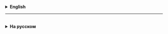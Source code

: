 <details>
  <summary style="cursor: pointer;"><b>English</b></summary>

# Basic information about computers and software

## How does a computer read and store information?
- computer architecture:
- CPU,
- RAM,sdgbgbsfbs
- HDD/SSD,
- sfdbs
- Software:
- OS
- Utilities
- Application

## Programming languages, program code, compiler (interpreter)

## JVM + JDK
Java Virtual Machine is a "virtual machine" that allows you to run programs written in Java on a real machine (computer).
The same Java program can run on different devices and operating systems (such as Windows, Mac, Linux, and others), without changing the program code.
This is possible because the JVM does all the "adaptation" of the code for a specific device.

Java Development Kit is a set of tools for Java program developers. It is like a complete set of tools for a builder: it has everything you need to create, test, and run Java applications. The JDK includes a Java **compiler** (which converts code written in Java into a format understandable by the Java Virtual Machine), Java class libraries that provide various functions, such as for working with files, networks, and so on, as well as other useful tools, such as for debugging programs and optimizing them.
In short, the JDK is everything a developer needs to work with Java.

A **compiler** is a special program that translates the source code of a program written by a programmer, for example, in a programming language such as Java or C++, into machine code that can be executed on a computer.

The process of developing programs:
- writing code in an editor;
- eliminating syntax errors;
- compiling and running;
- debugging, eliminating errors;
- evaluating the result.

## Number systems - decimal, binary, etc.
https://calcus.ru/perevod-sistem-schisleniya

</details>

<hr>

<details style="padding-top: 18px">
  <summary style="cursor: pointer;"><b>На русском</b></summary>

# Базовые сведения о компьютерах и программном обеспечении

## Как компьютер считает и хранит информацию?
- архитектура компьютера:
    - CPU - central processing unit, "черный ящик"
    - RAM - random access memory
    - HDD/SSD - solid state drive
    - периферия - монитор, клавиатура, мышь, принтер, перья, планшеты и т.д.

Hardware - это все выше.

- Программное обеcпечение (Software):
    - OS - operating system (операционная система), BIOS стартует первым, "будит" ОС
    - Utilities - служебные программы, набор программ для разных целей (архиваторы, "обновители", драйверы) 
    - Application - приложения для работы
      - бухучет
      - банкинг
      - управление производством
      - логистика
      - документооборот
      - "творчество"
      - геоприложения
      - Интернет (браузеры)

## Языки программирования, программный код, компиллятор (интерпретатор)
Ада Лавлейс - первая программистка

Алан Тьринг в 1930 гг. придумал "машину"
- бесконечная ячеистая лента
- читающая и пишущая головка
- возможность записать или считать из ячейки 0 или 1 
"Игра в имитацию" (Enigma)

## JVM + JDK
Java Virtual Mashine — это "виртуальная машина", которая позволяет запускать программы, написанные на языке Java на реальной машине (компьютере).
Одна и та же Java-программа может работать на разных устройствах и операционных системах (как Windows, Mac, Linux и другие), без изменений в коде программы.
Это возможно потому, что JVM занимается всей "адаптацией" кода под конкретное устройство.

**Java Development Kit** — это набор инструментов для разработчиков программ на языке Java. Это как полный набор инструментов для строителя: в нём есть всё, что нужно для создания, тестирования и запуска Java-приложений. 

В состав JDK входят **компилятор** Java (который превращает код, написанный на языке Java, в формат, понятный Java Virtual Machine), библиотеки классов Java, которые предоставляют различные функции, например, для работы с файлами, сетью и так далее, а также другие полезные инструменты, например, для отладки программ и их оптимизации. 
Если коротко, то JDK — это всё, что нужно разработчику для работы с Java.

**Компиллятор** — это специальная программа, которая переводит написанный программистом исходный код программы, например, на языке программирования как Java или C++, в машинный код, который может исполняться на компьютере.

Процесс разработки программ:
- написание кода в редакторе (IDE);
- устранение синтаксических ошибок;
- компилляция и запуск;
- отладка, устранение ошибок;
- оценка полученного результата.

## Системы счисления - десятеричная, двоичная и пр.
   https://calcus.ru/perevod-sistem-schisleniya

десятичная, 10 - это основание системы, придумали арабы, цифры - 0, 1, 2, ..., 9
смысл цифры меняется в зависимости от ее позиции в числе
2 222
4 позиции:
2 - это тысячи
2 - это сотни
2 - это десятки
2 - это единицы

Такие системы счисления называются позиционными.

Римская, египетская - там смысл числа получается с помощью сложения написанных символов.

В двоичной системе только две цифры - 0, 1

0 = 0
1 = 1
10(2) = 2(10)
11(2) = 3(10)
100(2) = 4(10)
... 


-------------------------------------------------------------------------
Дополнительный материал:

# Первая программа

Изучать язык программирования обычно начинают с программы 'Hello, World!', которая выводит этот текст на экран.
```console
Hello, World!
```
На языке Java эта программа будет выглядеть так:
```java
  class Main { 
      public static void main(String[] args) {
          System.out.println("Hello, World!");
      }
  }
```

Текст *Hello, World!* появится на экране благодаря команде `System.out.println()`, где `println()` - это сокращение от английского *print line*. 
Она выводит на экран текст, который указан в скобках. 
В данном случае строку `("Hello, World!")`. 
Строка всегда обрамляется двойными кавычками "". 
Если этого не сделать, то компилятор укажет на синтаксическую ошибку.

# Важные моменты в синтаксисе языка Java

**Чувствительность к регистру**
– язык Java чувствителен к регистру, то есть идентификатор Hello и hello имеют разный смысл.

Название всех классов – **первая буква должна быть в верхнем регистре**.

# camelCase - правила наименования переменных и методов
Если несколько слов используются, чтобы сформировать название класса, первая буква каждого внутреннего слова
должна быть в верхнем регистре, например, `MyJavaClass`

Название методов – в синтаксисе Java все имена методов должны начинаться с буквы нижнего регистра. 
Если несколько слов используются, чтобы сформировать имя метода, то
первая буква каждого внутреннего слова должна быть в верхнем регистре, например, `myMethodName()`

**Название файла программы = название класса**
– наименование файла программы должно точно совпадать с именем класса.
При сохранении файла, Вы должны сохранить его, используя имя класса (помните о чувствительности к регистру)
и добавить «.java» в конце имени (если имена не совпадают, Ваша программа не будет компилироваться). 
Например:
`MyJavaProgram` – это название класса, 
тогда файл должен быть сохранен как `MyJavaProgram.java`

`public static void main(String args[])` – обработка программы начинается с метода main(), который является обязательной
частью каждой программы.

**Идентификаторы** – это имена, используемые для классов, переменных и методов.
Все компоненты Java требуют имена.
Каждый идентификатор должен начинаться с букв латинского алфавита от a до z, символа '$' или '_'.
После первого символа далее идентификатор может иметь любую комбинацию символов. 
Ключевое (служебное) слово языка не может быть использовано в качестве идентификатора.
Идентификатор в Java чувствителен к регистру!

Пример правильного написания: age, $salary, _value, __1_value. 
Пример неправильного написания: 123abc, -salary.

**Ключевые (служебные) слова**
Всего зарезервировано 50 служебных слов в Java.

Список ключевых слов по алфавиту:
abstract assert boolean break byte case catch char class const continue default do double else enum extends
final finally float for goto if implements import instanceof int interface long native new package private
protected public return short static strictfp super switch synchronized this throw throws transient try
void volatile while

**Важно!** Ключевое слово не может быть употреблено в качестве константы или переменной, или любых других
имен идентификаторов.

**Полезно!** Составить свой мини-словарь с переводом ключевых слов.

</details>
